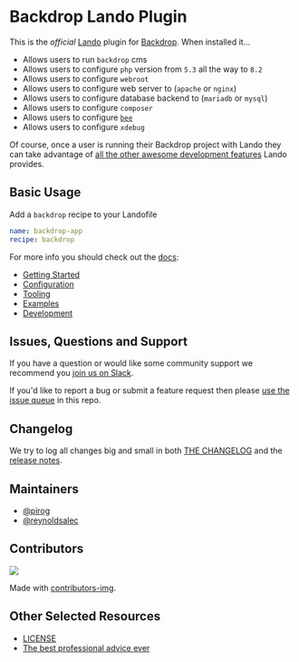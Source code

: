 # Backdrop Lando Plugin

This is the _official_ [Lando](https://lando.dev) plugin for [Backdrop](https://backdropcms.org/). When installed it...

* Allows users to run `backdrop` cms
* Allows users to configure `php` version from `5.3` all the way to `8.2`
* Allows users to configure `webroot`
* Allows users to configure web server to (`apache` or `nginx`)
* Allows users to configure database backend to (`mariadb` or `mysql`)
* Allows users to configure `composer`
* Allows users to configure [`bee`](https://github.com/backdrop-contrib/bee)
* Allows users to configure `xdebug`

Of course, once a user is running their Backdrop project with Lando they can take advantage of [all the other awesome development features](https://docs.lando.dev) Lando provides.

## Basic Usage

Add a `backdrop` recipe to your Landofile

```yaml
name: backdrop-app
recipe: backdrop
```

For more info you should check out the [docs](https://docs.lando.dev/backdrop):

* [Getting Started](https://docs.lando.dev/backdrop/)
* [Configuration](https://docs.lando.dev/backdrop/config.html)
* [Tooling](https://docs.lando.dev/backdrop/tooling.html)
* [Examples](https://github.com/lando/backdrop/tree/main/examples)
* [Development](https://docs.lando.dev/backdrop/development.html)

## Issues, Questions and Support

If you have a question or would like some community support we recommend you [join us on Slack](https://launchpass.com/devwithlando).

If you'd like to report a bug or submit a feature request then please [use the issue queue](https://github.com/lando/backdrop/issues/new/choose) in this repo.

## Changelog

We try to log all changes big and small in both [THE CHANGELOG](https://github.com/lando/backdrop/blob/main/CHANGELOG.md) and the [release notes](https://github.com/lando/backdrop/releases).


## Maintainers

* [@pirog](https://github.com/pirog)
* [@reynoldsalec](https://github.com/reynoldsalec)

## Contributors

<a href="https://github.com/lando/backdrop/graphs/contributors">
  <img src="https://contrib.rocks/image?repo=lando/backdrop" />
</a>

Made with [contributors-img](https://contrib.rocks).

## Other Selected Resources

* [LICENSE](https://github.com/lando/backdrop/blob/main/LICENSE.md)
* [The best professional advice ever](https://www.youtube.com/watch?v=tkBVDh7my9Q)
